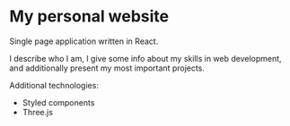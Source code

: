 # My personal website 
Single page application written in React.

I describe who I am, I give some info about my skills in web development, and additionally present my most important projects.

Additional technologies: 
- Styled components
- Three.js